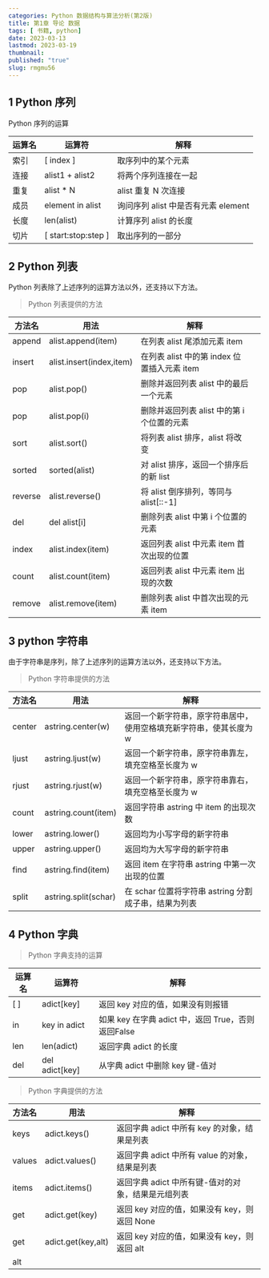 ```yaml
---
categories: Python 数据结构与算法分析(第2版)
title: 第1章 导论 数据
tags: [ 书籍, python]
date: 2023-03-13
lastmod: 2023-03-19
thumbnail:  
published: "true"
slug: rmgmu56
---
```



## 1 Python 序列

Python 序列的运算

| 运算名 | 运算符 | 解释 |
| --- | --- | --- |
| 索引 | [ index ] | 取序列中的某个元素 |
| 连接 | alist1 + alist2 | 将两个序列连接在一起 |
| 重复 | alist * N | alist 重复 N 次连接 |
| 成员 | element in alist | 询问序列 alist 中是否有元素 element |
| 长度 | len(alist) | 计算序列 alist 的长度 |
| 切片 | [ start:stop:step ] | 取出序列的一部分 |

## 2 Python 列表

Python 列表除了上述序列的运算方法以外，还支持以下方法。

>Python 列表提供的方法

| 方法名 | 用法 | 解释 |     |
| ------ | ---- | ---- | --- |
| append | alist.append(item) | 在列表 alist 尾添加元素 item |
| insert | alist.insert(index,item) | 在列表 alist 中的第 index 位置插入元素 item |
| pop | alist.pop() | 删除并返回列表 alist 中的最后一个元素 |
| pop | alist.pop(i) | 删除并返回列表 alist 中的第 i 个位置的元素 |
| sort | alist.sort() | 将列表 alist 排序，alist 将改变 |
| sorted | sorted(alist) | 对 alist 排序，返回一个排序后的新 list |
| reverse | alist.reverse() | 将 alist 倒序排列，等同与 alist[::-1] |
| del | del alist[i] | 删除列表 alist 中第 i 个位置的元素 |
| index | alist.index(item) | 返回列表 alist 中元素 item 首次出现的位置 |
| count | alist.count(item) | 返回列表 alist 中元素 item 出现的次数 |
| remove | alist.remove(item) | 删除列表 alist 中首次出现的元素 item |

## 3 python 字符串

由于字符串是序列，除了上述序列的运算方法以外，还支持以下方法。

>Python 字符串提供的方法

| 方法名 | 用法 | 解释 |
| --- | --- | --- |
| center | astring.center(w) | 返回一个新字符串，原字符串居中，使用空格填充新字符串，使其长度为 w |
| ljust | astring.ljust(w) | 返回一个新字符串，原字符串靠左，填充空格至长度为 w |
| rjust | astring.rjust(w) | 返回一个新字符串，原字符串靠右，填充空格至长度为 w |
| count | astring.count(item) | 返回字符串 astring 中 item 的出现次数 |
| lower | astring.lower() | 返回均为小写字母的新字符串 |
| upper | astring.upper() | 返回均为大写字母的新字符串 |
| find | astring.find(item) | 返回 item 在字符串 astring 中第一次出现的位置 |
| split | astring.split(schar) | 在 schar 位置将字符串 astring 分割成子串，结果为列表 |

## 4 Python 字典

>Python 字典支持的运算

| 运算名 | 运算符 | 解释 |
| --- | --- | --- |
| [ ] | adict[key] | 返回 key 对应的值，如果没有则报错 |
| in | key in adict | 如果 key 在字典 adict 中，返回 True，否则返回False |
| len | len(adict) | 返回字典 adict 的长度 |
| del | del adict[key] | 从字典 adict 中删除 key 键-值对 |

>Python 字典提供的方法

| 方法名 | 用法 | 解释 |
| --- | --- | --- |
| keys | adict.keys() | 返回字典 adict 中所有 key 的对象，结果是列表 |
| values | adict.values() | 返回字典 adict 中所有 value 的对象，结果是列表 |
| items | adict.items() | 返回字典 adict 中所有键-值对的对象，结果是元组列表 |
| get | adict.get(key) | 返回 key 对应的值，如果没有 key，则返回 None |
| get | adict.get(key,alt) | 返回 key 对应的值，如果没有 key，则返回 alt |
alt |
